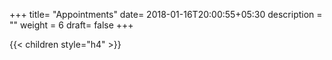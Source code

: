 +++
title= "Appointments"
date= 2018-01-16T20:00:55+05:30
description = ""
weight = 6
draft= false
+++


{{< children style="h4" >}}


